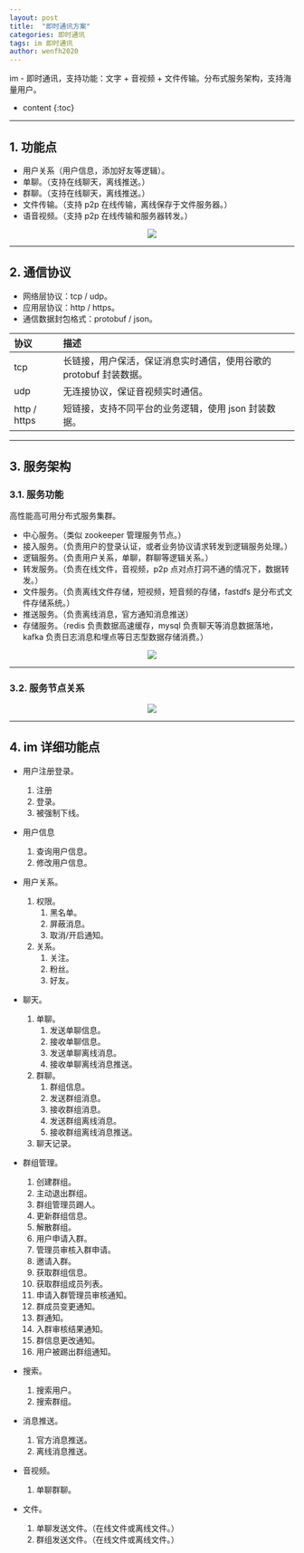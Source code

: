 ```yaml
---
layout: post
title:  "即时通讯方案"
categories: 即时通讯
tags: im 即时通讯
author: wenfh2020
---
```


im - 即时通讯，支持功能：文字 + 音视频 + 文件传输。分布式服务架构，支持海量用户。



* content
{:toc}




---

## 1. 功能点

* 用户关系（用户信息，添加好友等逻辑）。
* 单聊。（支持在线聊天，离线推送。）
* 群聊。（支持在线聊天，离线推送。）
* 文件传输。（支持 p2p 在线传输，离线保存于文件服务器。）
* 语音视频。（支持 p2p 在线传输和服务器转发。）

<div align=center><img src="/images/2021-07-08-17-52-18.png" data-action="zoom"/></div>

---

## 2. 通信协议

* 网络层协议：tcp / udp。
* 应用层协议：http / https。
* 通信数据封包格式：protobuf / json。

| 协议         | 描述                                                               |
| :----------- | :----------------------------------------------------------------- |
| tcp          | 长链接，用户保活，保证消息实时通信，使用谷歌的 protobuf 封装数据。 |
| udp          | 无连接协议，保证音视频实时通信。                                   |
| http / https | 短链接，支持不同平台的业务逻辑，使用 json 封装数据。               |

---

## 3. 服务架构

### 3.1. 服务功能

高性能高可用分布式服务集群。

* 中心服务。（类似 zookeeper 管理服务节点。）
* 接入服务。（负责用户的登录认证，或者业务协议请求转发到逻辑服务处理。）
* 逻辑服务。（负责用户关系，单聊，群聊等逻辑关系。）
* 转发服务。（负责在线文件，音视频，p2p 点对点打洞不通的情况下，数据转发。）
* 文件服务。（负责离线文件存储，短视频，短音频的存储，fastdfs 是分布式文件存储系统。）
* 推送服务。（负责离线消息，官方通知消息推送）
* 存储服务。（redis 负责数据高速缓存，mysql 负责聊天等消息数据落地，kafka 负责日志消息和埋点等日志型数据存储消费。）

<div align=center><img src="/images/2021-07-08-17-21-32.png" data-action="zoom"/></div>

---

### 3.2. 服务节点关系

<div align=center><img src="/images/2021-07-08-15-30-14.png" data-action="zoom"/></div>

---

## 4. im 详细功能点

* 用户注册登录。
  1. 注册
  2. 登录。
  3. 被强制下线。

* 用户信息
  1. 查询用户信息。
  2. 修改用户信息。

* 用户关系。
  1. 权限。
     1. 黑名单。
     2. 屏蔽消息。
     3. 取消/开启通知。
  2. 关系。
     1. 关注。
     2. 粉丝。
     3. 好友。

* 聊天。
  1. 单聊。
     1. 发送单聊信息。
     2. 接收单聊信息。
     3. 发送单聊离线消息。
     4. 接收单聊离线消息推送。
  2. 群聊。
     1. 群组信息。
     2. 发送群组消息。
     3. 接收群组消息。
     4. 发送群组离线消息。
     5. 接收群组离线消息推送。
  3. 聊天记录。

* 群组管理。
  1. 创建群组。
  2. 主动退出群组。
  3. 群组管理员踢人。
  4. 更新群组信息。
  5. 解散群组。
  6. 用户申请入群。
  7. 管理员审核入群申请。
  8. 邀请入群。
  9. 获取群组信息。
  10. 获取群组成员列表。
  11. 申请入群管理员审核通知。
  12. 群成员变更通知。
  13. 群通知。
  14. 入群审核结果通知。
  15. 群信息更改通知。
  16. 用户被踢出群组通知。

* 搜索。
  1. 搜索用户。
  2. 搜索群组。

* 消息推送。
  1. 官方消息推送。
  2. 离线消息推送。

* 音视频。
  1. 单聊群聊。

* 文件。
  1. 单聊发送文件。（在线文件或离线文件。）
  2. 群组发送文件。（在线文件或离线文件。）
